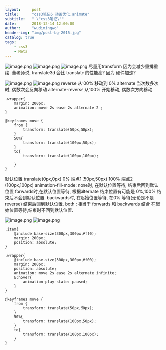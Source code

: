 ```yaml
---
layout:     post
title:      "css3笔记6 动画优化,animate"
subtitle:   " \"css3笔记\""
date:       2018-12-14 12:00:00
author:     "wudimingwo"
header-img: "img/post-bg-2015.jpg"
catalog: true
tags:
    - css3
    - Meta
---
```

![image.png](https://upload-images.jianshu.io/upload_images/13637909-a8e469374d04dafe.png?imageMogr2/auto-orient/strip%7CimageView2/2/w/1240)
![image.png](https://upload-images.jianshu.io/upload_images/13637909-c5d46545e4f581b0.png?imageMogr2/auto-orient/strip%7CimageView2/2/w/1240)
![image.png](https://upload-images.jianshu.io/upload_images/13637909-5e493316376c7c75.png?imageMogr2/auto-orient/strip%7CimageView2/2/w/1240)
尽量用transform 因为会减少重排重绘.
董老师说, translate3d 会比 translate 的性能高? 因为 硬件加速?

![image.png](https://upload-images.jianshu.io/upload_images/13637909-976fdae723e31d26.png?imageMogr2/auto-orient/strip%7CimageView2/2/w/1240)
![image.png](https://upload-images.jianshu.io/upload_images/13637909-e166b95e6c6d0182.png?imageMogr2/auto-orient/strip%7CimageView2/2/w/1240)
reverse 从100% 移动到 0%
alternate 当次数多次时, 偶数次会反向移动
alternate-reverse 从100% 开始移动, 偶数次方向移动.

```
.wrapper{
    margin: 200px;
    animation: move 2s ease 2s alternate 2 ;
}

@keyframes move {
    from {
        transform: translate(50px,50px);
    }
    50%{
        transform: translate(100px,50px);
    }
    to{
        transform: translate(100px,100px);
        
    }
}
```
默认位置 translate(0px,0px)
0% 端点1 (50px,50px)
100% 端点2 (100px,100px)
animation-fill-mode:
none时, 在默认位置等待, 结束后回到默认位置
forwards时,在默认位置等待, 根据alternate 结束位置有可能是 0%,100%
结束后不会到默认位置.
backwards时, 在起始位置等待, 在0% 等待(无论是不是reverse)
结束后回到默认位置.
both : 相当于 forwards 和 backwards 结合
在起始位置等待,结束时不回到默认位置.

![image.png](https://upload-images.jianshu.io/upload_images/13637909-b4d27fd0c1cff3ce.png?imageMogr2/auto-orient/strip%7CimageView2/2/w/1240)
![image.png](https://upload-images.jianshu.io/upload_images/13637909-128e134418adea7f.png?imageMogr2/auto-orient/strip%7CimageView2/2/w/1240)
```
.item{
    @include base-size(300px,300px,#ff0);
    margin: 200px;
    position: absolute;
}

.wrapper{
    @include base-size(300px,300px,#f00);
    margin: 200px;
    position: absolute;
    animation: move 2s ease 2s alternate infinite;
    &:hover{
        animation-play-state: paused;
    }
}

@keyframes move {
    from {
        transform: translate(50px,50px);
    }
    50%{
        transform: translate(100px,50px);
    }
    to{
        transform: translate(100px,100px);
    }
}
```